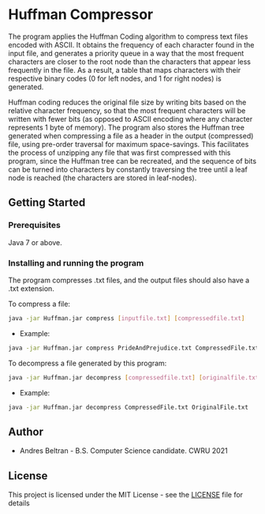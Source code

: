 # Huffman Compressor
The program applies the Huffman Coding algorithm to compress text files encoded with ASCII. It obtains the frequency of each character found in the input file, and generates a priority queue in a way that the most frequent characters are closer to the root node than the characters that appear less frequently in the file. As a result, a table that maps characters with their respective binary codes (0 for left nodes, and 1 for right nodes) is generated.

Huffman coding reduces the original file size by writing bits based on the relative character frequency, so that the most frequent characters will be written with fewer bits (as opposed to ASCII encoding where any character represents 1 byte of memory). The program also stores the Huffman tree generated when compressing a file as a header in the output (compressed) file, using pre-order traversal for maximum space-savings. This facilitates the process of unzipping any file that was first compressed with this program, since the Huffman tree can be recreated, and the sequence of bits can be turned into characters by constantly traversing the tree until a leaf node is reached (the characters are stored in leaf-nodes). 

## Getting Started
### Prerequisites
Java 7 or above.

### Installing and running the program
The program compresses .txt files, and the output files should also have a .txt extension.

To compress a file:
```bash
java -jar Huffman.jar compress [inputfile.txt] [compressedfile.txt]
```
* Example:
```bash
java -jar Huffman.jar compress PrideAndPrejudice.txt CompressedFile.txt
```

To decompress a file generated by this program:
```bash
java -jar Huffman.jar decompress [compressedfile.txt] [originalfile.txt]
```
* Example:
```bash
java -jar Huffman.jar decompress CompressedFile.txt OriginalFile.txt
```

## Author
* Andres Beltran - B.S. Computer Science candidate. CWRU 2021

## License
This project is licensed under the MIT License - see the [LICENSE](https://github.com/andresbeltran98/HuffmanCompressor/blob/master/LICENSE)  file for details
